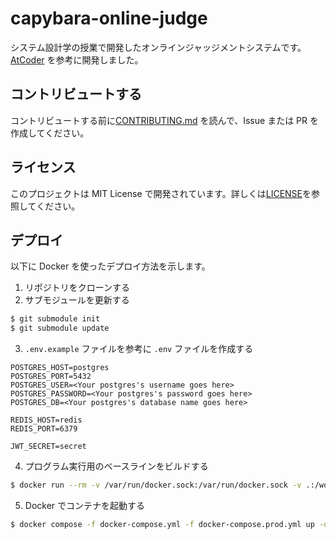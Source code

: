 # capybara-online-judge

システム設計学の授業で開発したオンラインジャッジメントシステムです。
[AtCoder](https://atcoder.jp/) を参考に開発しました。

## コントリビュートする

コントリビュートする前に[CONTRIBUTING.md](CONTRIBUTING.md) を読んで、Issue または PR を作成してください。

## ライセンス

このプロジェクトは MIT License で開発されています。詳しくは[LICENSE](LICENSE)を参照してください。

## デプロイ

以下に Docker を使ったデプロイ方法を示します。

1. リポジトリをクローンする
2. サブモジュールを更新する

```bash
$ git submodule init
$ git submodule update
```

3. `.env.example` ファイルを参考に `.env` ファイルを作成する

```
POSTGRES_HOST=postgres
POSTGRES_PORT=5432
POSTGRES_USER=<Your postgres's username goes here>
POSTGRES_PASSWORD=<Your postgres's password goes here>
POSTGRES_DB=<Your postgres's database name goes here>

REDIS_HOST=redis
REDIS_PORT=6379

JWT_SECRET=secret
```

4. プログラム実行用のベースラインをビルドする

```bash
$ docker run --rm -v /var/run/docker.sock:/var/run/docker.sock -v .:/workspace -w /workspace mcr.microsoft.com/devcontainers/php:8-bullseye /bin/sh -c "composer install && php tools/BuildImage.php"
```

5. Docker でコンテナを起動する

```bash
$ docker compose -f docker-compose.yml -f docker-compose.prod.yml up -d
```
